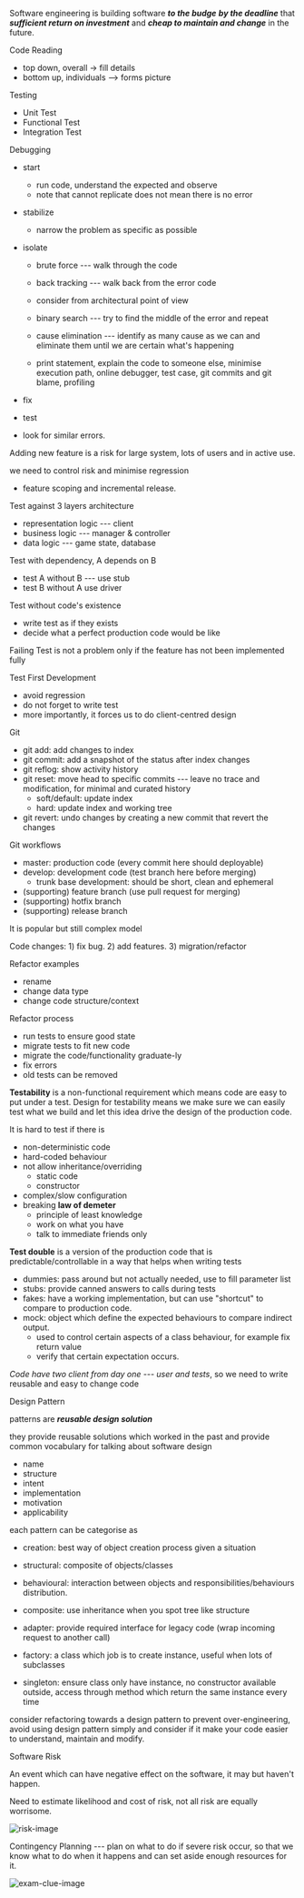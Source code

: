 Software engineering is building software ***to the budge*** ***by the deadline*** that ***sufficient return on investment*** and ***cheap to maintain and change*** in the future.

Code Reading

- top down, overall -> fill details
- bottom up, individuals --> forms picture

Testing 

- Unit Test
- Functional Test
- Integration Test

Debugging

- start

  - run code, understand the expected and observe
  - note that cannot replicate does not mean there is no error

- stabilize

  - narrow the problem as specific as possible

- isolate

  - brute force --- walk through the code
  - back tracking --- walk back from the error code
  - consider from architectural point of view
  - binary search --- try to find the middle of the error and repeat
  - cause elimination --- identify as many cause as we can and eliminate them until we are certain what's happening

  - print statement, explain the code to someone else, minimise execution path, online debugger, test case, git commits and git blame, profiling

- fix

- test

- look for similar errors.

Adding new feature is a risk for large system, lots of users and in active use.

we need to control risk and minimise regression

- feature scoping and incremental release.

Test against 3 layers architecture

- representation logic --- client
- business logic --- manager & controller
- data logic --- game state, database

Test with dependency, A depends on B

- test A without B --- use stub
- test B without A use driver

Test without code's existence

- write test as if they exists
- decide what a perfect production code would be like

Failing Test is not a problem only if the feature has not been implemented fully

Test First Development

- avoid regression
- do not forget to write test
- more importantly, it forces us to do client-centred design

Git

- git add: add changes to index
- git commit: add a snapshot of the status after index changes
- git reflog: show activity history
- git reset: move head to specific commits --- leave no trace and modification, for minimal and curated history
  - soft/default: update index
  - hard: update index and working tree
- git revert: undo changes by creating a new commit that revert the changes

Git workflows

- master: production code (every commit here should deployable)
- develop: development code (test branch here before merging)
  - trunk base development: should be short, clean and ephemeral
- (supporting) feature branch (use pull request for merging)
- (supporting) hotfix branch
- (supporting) release branch

It is popular but still complex model

Code changes: 1) fix bug. 2) add features. 3) migration/refactor

Refactor examples

- rename
- change data type
- change code structure/context

Refactor process

- run tests to ensure good state
- migrate tests to fit new code
- migrate the code/functionality graduate-ly
- fix errors
- old tests can be removed

**Testability** is a non-functional requirement which means code are easy to put under a test. Design for testability means we make sure we can easily test what we build and let this idea drive the design of the production code.

It is hard to test if there is

- non-deterministic code
- hard-coded behaviour
- not allow inheritance/overriding
  - static code
  - constructor
- complex/slow configuration
- breaking **law of demeter**
  - principle of least knowledge
  - work on what you have
  - talk to immediate friends only

**Test double** is a version of the production code that is predictable/controllable in a way that helps when writing tests

- dummies: pass around but not actually needed, use to fill parameter list
- stubs: provide canned answers to calls during tests
- fakes: have a working implementation, but can use "shortcut" to compare to production code.
- mock: object which define the expected behaviours to compare indirect output.
  - used to control certain aspects of a class behaviour, for example fix return value
  - verify that certain expectation occurs.

*Code have two client from day one --- user and tests*, so we need to write reusable and easy to change code

Design Pattern

patterns are ***reusable design solution***

they provide reusable solutions which worked in the past and provide common vocabulary for talking about software design

- name
- structure
- intent
- implementation
- motivation
- applicability

each pattern can be categorise as

- creation: best way of object creation process given a situation
- structural: composite of objects/classes
- behavioural: interaction between objects and responsibilities/behaviours distribution.

- composite: use inheritance when you spot tree like structure
- adapter: provide required interface for legacy code (wrap incoming request to another call)
- factory: a class which job is to create instance, useful when lots of subclasses
- singleton: ensure class only have instance, no constructor available outside, access through method which return the same instance every time

consider refactoring towards a design pattern to prevent over-engineering, avoid using design pattern simply and consider if it make your code easier to understand, maintain and modify.

Software Risk

An event which can have negative effect on the software, it may but haven't happen.

Need to estimate likelihood and cost of risk, not all risk are equally worrisome.

![risk-image](https://i.ibb.co/ZhX6vD0/screenshot-online-manchester-ac-uk-2020-01-20-20-55-21.png)

Contingency Planning --- plan on what to do if severe risk occur, so that we know what to do when it happens and can set aside enough resources for it.



![exam-clue-image](https://i.ibb.co/ccych59/screenshot-online-manchester-ac-uk-2020-01-20-21-00-35.png)